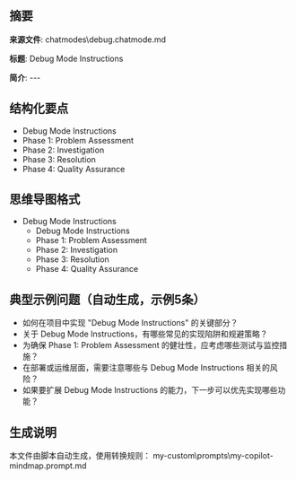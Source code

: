 ## 摘要

**来源文件**: chatmodes\debug.chatmode.md

**标题**: Debug Mode Instructions

**简介**: ---

## 结构化要点

- Debug Mode Instructions
- Phase 1: Problem Assessment
- Phase 2: Investigation
- Phase 3: Resolution
- Phase 4: Quality Assurance

## 思维导图格式

- Debug Mode Instructions
  - Debug Mode Instructions
  - Phase 1: Problem Assessment
  - Phase 2: Investigation
  - Phase 3: Resolution
  - Phase 4: Quality Assurance

## 典型示例问题（自动生成，示例5条）

- 如何在项目中实现 "Debug Mode Instructions" 的关键部分？
- 关于 Debug Mode Instructions，有哪些常见的实现陷阱和规避策略？
- 为确保 Phase 1: Problem Assessment 的健壮性，应考虑哪些测试与监控措施？
- 在部署或运维层面，需要注意哪些与 Debug Mode Instructions 相关的风险？
- 如果要扩展 Debug Mode Instructions 的能力，下一步可以优先实现哪些功能？

## 生成说明

本文件由脚本自动生成，使用转换规则： my-custom\prompts\my-copilot-mindmap.prompt.md
